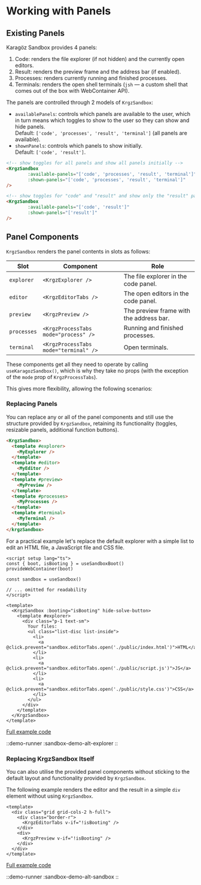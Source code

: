 # Working with Panels

## Existing Panels

Karagöz Sandbox provides 4 panels:
1. Code: renders the file explorer (if not hidden) and the currently open editors.
2. Result: renders the preview frame and the address bar (if enabled).
3. Processes: renders currently running and finished processes.
4. Terminals: renders the open shell terminals (`jsh` &mdash; a custom shell that comes out of the box with 
   WebContainer API).

The panels are controlled through 2 models of `KrgzSandbox`:
* `availablePanels`: controls which panels are available to the user, which in turn means which toggles to show to 
  the user so they can show and hide panels. 
  <br>
  Default: `['code', 'processes', 'result', 'terminal']` (all panels are available).
* `shownPanels`: controls which panels to show initially.
  <br>
  Default: `['code', 'result']`.

```html
<!-- show toggles for all panels and show all panels initially -->
<KrgzSandbox
        :available-panels="['code', 'processes', 'result', 'terminal']"
        :shown-panels="['code', 'processes', 'result', 'terminal']"
/>

<!-- show toggles for "code" and "result" and show only the "result" panel initially -->
<KrgzSandbox
        :available-panels="['code', 'result']"
        :shown-panels="['result']"
/>
```

## Panel Components

`KrgzSandbox` renders the panel contents in slots as follows:

| Slot        | Component                              | Role                                    |
|-------------|----------------------------------------|-----------------------------------------|
| `explorer`  | `<KrgzExplorer />`                     | The file explorer in the code panel.    |
| `editor`    | `<KrgzEditorTabs />`                   | The open editors in the code panel.     |
| `preview`   | `<KrgzPreview />`                      | The preview frame with the address bar. |
| `processes` | `<KrgzProcessTabs mode="process" />`   | Running and finished processes.         |
| `terminal`  | `<KrgzProcessTabs mode="terminal" />`  | Open terminals.                         |

These components get all they need to operate by calling `useKaragozSandbox()`, which is why they take no props (with 
the exception of the `mode` prop of `KrgzProcessTabs`).

This gives more flexibility, allowing the following scenarios:

### Replacing Panels

You can replace any or all of the panel components and still use the structure provided by `KrgzSandbox`, 
retaining its functionality (toggles, resizable panels, additional function buttons).

```html
<KrgzSandbox>
  <template #explorer>
    <MyExplorer />
  </template>
  <template #editor>
    <MyEditor />
  </template>
  <template #preview>
    <MyPreview />
  </template>
  <template #processes>
    <MyProcesses />
  </template>
  <template #terminal>
    <MyTerminal />
  </template>
</krgzSandbox>
```

For a practical example let's replace the default explorer with a simple list to edit an HTML file, a JavaScript 
file and CSS file.

```vue
<script setup lang="ts">
const { boot, isBooting } = useSandboxBoot()
provideWebContainer(boot)

const sandbox = useSandbox()

// ... omitted for readability 
</script>

<template>
  <KrgzSandbox :booting="isBooting" hide-solve-button>
    <template #explorer>
      <div class="p-1 text-sm">
        Your files:
        <ul class="list-disc list-inside">
          <li>
            <a @click.prevent="sandbox.editorTabs.open('./public/index.html')">HTML</a>
          </li>
          <li>
            <a @click.prevent="sandbox.editorTabs.open('./public/script.js')">JS</a>
          </li>
          <li>
            <a @click.prevent="sandbox.editorTabs.open('./public/style.css')">CSS</a>
          </li>
        </ul>
      </div>
    </template>
  </KrgzSandbox>
</template>
```

[Full example code](https://github.com/frontendat/karagoz/blob/main/apps/docs/components/content/sandbox/demo/SandboxDemoAltExplorer.vue)

::demo-runner
:sandbox-demo-alt-explorer
::

### Replacing KrgzSandbox Itself

You can also utilise the provided panel components without sticking to the default layout and functionality provided 
by  `KrgzSandbox`.

The following example renders the editor and the result in a simple `div` element without using `KrgzSandbox`.

```vue
<template>
  <div class="grid grid-cols-2 h-full">
    <div class="border-r">
      <KrgzEditorTabs v-if="!isBooting" />
    </div>
    <div>
      <KrgzPreview v-if="!isBooting" />
    </div>
  </div>
</template>
```

[Full example code](https://github.com/frontendat/karagoz/blob/main/apps/docs/components/content/sandbox/demo/SandboxDemoAltSandbox.vue)

::demo-runner
:sandbox-demo-alt-sandbox
::
